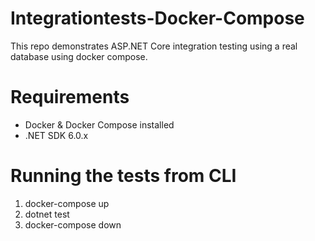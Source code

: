 # Integrationtests-Docker-Compose

This repo demonstrates ASP.NET Core integration testing using a real database using docker compose.

# Requirements
- Docker & Docker Compose installed
- .NET SDK 6.0.x

# Running the tests from CLI
1. docker-compose up
2. dotnet test
3. docker-compose down
